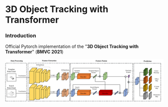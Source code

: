 # 3D Object Tracking with Transformer

### Introduction
Official Pytorch implementation of the "**3D Object Tracking with Transformer**" (**BMVC 2021**)

<img src="doc/overall_network.pdf" width="1000"/>